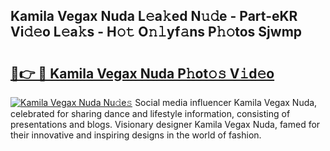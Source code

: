 ## Kamila Vegax Nuda L𝚎a𝚔ed N𝚞𝚍e - Part-eKR Vi𝚍𝚎o L𝚎a𝚔s - H𝚘𝚝 O𝚗𝚕yf𝚊ns P𝚑𝚘tos Sjwmp

# <h2><a href="http://kf5lt3l.oniu.top/?m=Kamila+Vegax+Nuda">🔗👉 🔴 Kamila Vegax Nuda P𝚑ot𝚘𝚜 V𝚒d𝚎o</a></h2>

[![Kamila Vegax Nuda Nu𝚍e𝚜](https://i.imgur.com/0qMVB7G.gif)](http://kf5lt3l.oniu.top/?m=Kamila+Vegax+Nuda)
Social media influencer Kamila Vegax Nuda, celebrated for sharing dance and lifestyle information, consisting of presentations and blogs. Visionary designer Kamila Vegax Nuda, famed for their innovative and inspiring designs in the world of fashion.  

